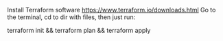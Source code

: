Install Terraform software https://www.terraform.io/downloads.html
Go to the terminal, cd to dir with files, then just run:

 terraform init && terraform plan && terraform apply
